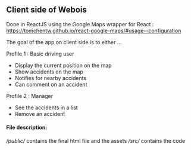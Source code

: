 ## Client side of Webois

Done in ReactJS using the Google Maps wrapper for React : https://tomchentw.github.io/react-google-maps/#usage--configuration

The goal of the app on client side is to either ...

Profile 1 : Basic  driving user
 - Display the current position on the map 
 - Show accidents on the map
 - Notifies for nearby accidents
 - Can comment on an accident

 Profile 2 : Manager
 - See the accidents in a list
 - Remove an accident


#### File description: 

*/public/*  contains the final html file and the assets
*/src/* contains the code 

